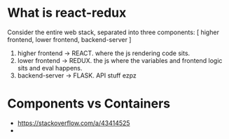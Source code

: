 # What is react-redux
Consider the entire web stack, separated into three components:
[ higher frontend, lower frontend, backend-server ]

1. higher frontend -> REACT. where the js rendering code sits.
2. lower frontend -> REDUX. the js where the variables and frontend logic sits and eval happens.
3. backend-server -> FLASK. API stuff ezpz



# Components vs Containers
* https://stackoverflow.com/a/43414525
*

